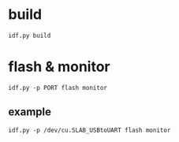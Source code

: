 # build

```
idf.py build
```

# flash & monitor

```
idf.py -p PORT flash monitor
```

## example

```
idf.py -p /dev/cu.SLAB_USBtoUART flash monitor
```
